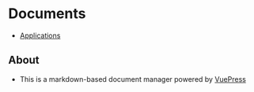 # Documents
- [Applications](./applications/)

## About
- This is a markdown-based document manager powered by [VuePress](https://vuepress.vuejs.org)
